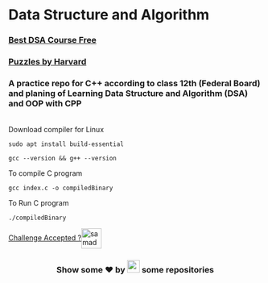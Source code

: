 # Data Structure and Algorithm

### [Best DSA Course Free](https://youtube.com/playlist?list=PLDzeHZWIZsTryvtXdMr6rPh4IDexB5NIA)

### [Puzzles by Harvard](https://cs50.harvard.edu/x/2023/puzzles/)

### A practice repo for C++ according to class 12th (Federal Board) and planing of Learning Data Structure and Algorithm (DSA) and OOP with CPP

<br>
Download compiler for Linux

```
sudo apt install build-essential
```

```
gcc --version && g++ --version
```

To compile C program

```
gcc index.c -o compiledBinary
```

To Run C program

```
./compiledBinary
```

<a href="https://leetcode.com/shehza_d/" target="blank">Challenge Accepted ?<img align="center" src="https://raw.githubusercontent.com/rahuldkjain/github-profile-readme-generator/master/src/images/icons/Social/leet-code.svg" alt="samadpls" height="40" width="40" /></a>

<h3 align="center">Show some ❤ by <img src="https://imgur.com/o7ncZFp.jpg" height=25px width=25px> some repositories</h3>
